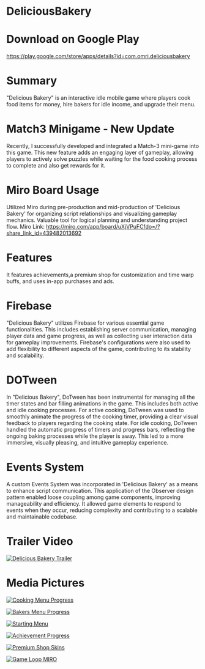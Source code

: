 # DeliciousBakery

# Download on Google Play
https://play.google.com/store/apps/details?id=com.omri.deliciousbakery

# Summary
"Delicious Bakery" is an interactive idle mobile game where players cook food items for money,
hire bakers for idle income, and upgrade their menu.

# Match3 Minigame - New Update
Recently, I successfully developed and integrated a Match-3 mini-game into this game.
This new feature adds an engaging layer of gameplay, allowing players to actively solve puzzles while waiting for the food cooking process to complete and also get rewards for it.

# Miro Board Usage
Utilized Miro during pre-production and mid-production of 'Delicious Bakery' for organizing script relationships and visualizing gameplay mechanics.
Valuable tool for logical planning and understanding project flow.
Miro Link: https://miro.com/app/board/uXjVPuFCfdo=/?share_link_id=439482013692

# Features
It features achievements,a premium shop for customization and time warp buffs, and uses in-app purchases and ads.

# Firebase
"Delicious Bakery" utilizes Firebase for various essential game functionalities.
This includes establishing server communication, managing player data and game progress, as well as collecting user interaction data for gameplay improvements.
Firebase's configurations were also used to add flexibility to different aspects of the game, contributing to its stability and scalability.

# DOTween
In "Delicious Bakery", DoTween has been instrumental for managing all the timer states and bar filling animations in the game.
This includes both active and idle cooking processes.
For active cooking, DoTween was used to smoothly animate the progress of the cooking timer, providing a clear visual feedback to players regarding the cooking state.
For idle cooking, DoTween handled the automatic progress of timers and progress bars, reflecting the ongoing baking processes while the player is away.
This led to a more immersive, visually pleasing, and intuitive gameplay experience.

# Events System
A custom Events System was incorporated in 'Delicious Bakery' as a means to enhance script communication.
This application of the Observer design pattern enabled loose coupling among game components, improving manageability and efficiency.
It allowed game elements to respond to events when they occur, reducing complexity and contributing to a scalable and maintainable codebase.

# Trailer Video
[![Delicious Bakery Trailer](http://img.youtube.com/vi/98PKuoKXue8/0.jpg)](http://www.youtube.com/watch?v=98PKuoKXue8 "Delicious Bakery Trailer")

# Media Pictures
[![Cooking Menu Progress](./Assets/ProjectImages/Cooking%20Menu%20Progress.png)](./Assets/ProjectImages/Cooking%20Menu%20Progress.png)

[![Bakers Menu Progress](./Assets/ProjectImages/Bakers%20Menu%20Progress.png)](./Assets/ProjectImages/Bakers%20Menu%20Progress.png)

[![Starting Menu](./Assets/ProjectImages/Starting%20Menu.png)](./Assets/ProjectImages/Starting%20Menu.png)

[![Achievement Progress](./Assets/ProjectImages/Achievement%20Progress.png)](./Assets/ProjectImages/Achievement%20Progress.png)

[![Premium Shop Skins](./Assets/ProjectImages/Premium%20Shop%20Skins.png)](./Assets/ProjectImages/Premium%20Shop%20Skins.png)

[![Game Loop MIRO](./Assets/ProjectImages/Game%20Loop%20MIRO.png)](./Assets/ProjectImages/Game%20Loop%20MIRO.png)
